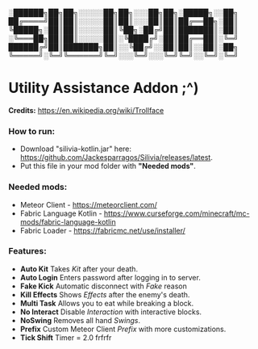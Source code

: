 
░██████╗██╗██╗░░░░░██╗██╗░░░██╗██╗░█████╗░░██╗
██╔════╝██║██║░░░░░██║██║░░░██║██║██╔══██╗░██║
╚█████╗░██║██║░░░░░██║╚██╗░██╔╝██║███████║░██║
░╚═══██╗██║██║░░░░░██║░╚████╔╝░██║██╔══██║░╚═╝
██████╔╝██║███████╗██║░░╚██╔╝░░██║██║░░██║░██╗
╚═════╝░╚═╝╚══════╝╚═╝░░░╚═╝░░░╚═╝╚═╝░░╚═╝░╚═╝

# Utility Assistance Addon ;^)

__Credits:__ https://en.wikipedia.org/wiki/Trollface

### How to run:
- Download "silivia-kotlin.jar" here: https://github.com/Jackesparragos/Silivia/releases/latest.
- Put this file in your mod folder with __"Needed mods"__.

### Needed mods:
- Meteor Client - https://meteorclient.com/
- Fabric Language Kotlin - https://www.curseforge.com/minecraft/mc-mods/fabric-language-kotlin
- Fabric Loader - https://fabricmc.net/use/installer/

### Features:  
- __Auto Kit__ Takes _Kit_ after your death.
- __Auto Login__ Enters password after logging in to server.
- __Fake Kick__ Automatic disconnect with _Fake_ reason
- __Kill Effects__ Shows _Effects_ after the enemy's death.
- __Multi Task__ Allows you to eat while breaking a block.
- __No Interact__ Disable _Interaction_ with interactive blocks.
- __NoSwing__ Removes all hand _Swings_.
- __Prefix__ Custom Meteor Client _Prefix_ with more customizations.
- __Tick Shift__ Timer = 2.0 frfrfr
